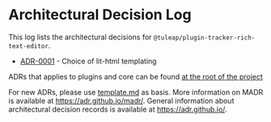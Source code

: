 # Architectural Decision Log

This log lists the architectural decisions for `@tuleap/plugin-tracker-rich-text-editor`.

<!-- adrlog -- Regenerate the content by using `pnpm dlx adr-log -e template.md -i` -->

* [ADR-0001](0001-choice-of-lit-html-templating.md) - Choice of lit-html templating

<!-- adrlogstop -->

ADRs that applies to plugins and core can be found [at the root of the project](../../../../../../adr/index.md)

For new ADRs, please use [template.md](template.md) as basis.
More information on MADR is available at <https://adr.github.io/madr/>.
General information about architectural decision records is available at <https://adr.github.io/>.
